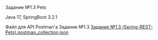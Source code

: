 Задание №1.3 Pets

Java 17, SpringBoot 3.2.1

Файл для API Postman'a Задание №1.3 [Задание №1.3 (Spring-REST-Pets).postman_collection.json](https://github.com/kamikADzzzeeeee/TaskNumber1_3_Pets/files/13955258/1.3.Spring-REST-Pets.postman_collection.json)
